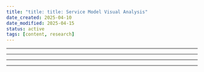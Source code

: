 ```yaml
---
title: "title: title: Service Model Visual Analysis"
date_created: 2025-04-10
date_modified: 2025-04-15
status: active
tags: [content, research]
---
```


---

---

---

---


